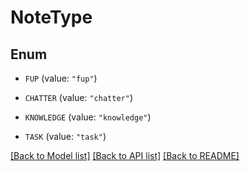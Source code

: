 # NoteType

## Enum


* `FUP` (value: `"fup"`)

* `CHATTER` (value: `"chatter"`)

* `KNOWLEDGE` (value: `"knowledge"`)

* `TASK` (value: `"task"`)


[[Back to Model list]](../README.md#documentation-for-models) [[Back to API list]](../README.md#documentation-for-api-endpoints) [[Back to README]](../README.md)


